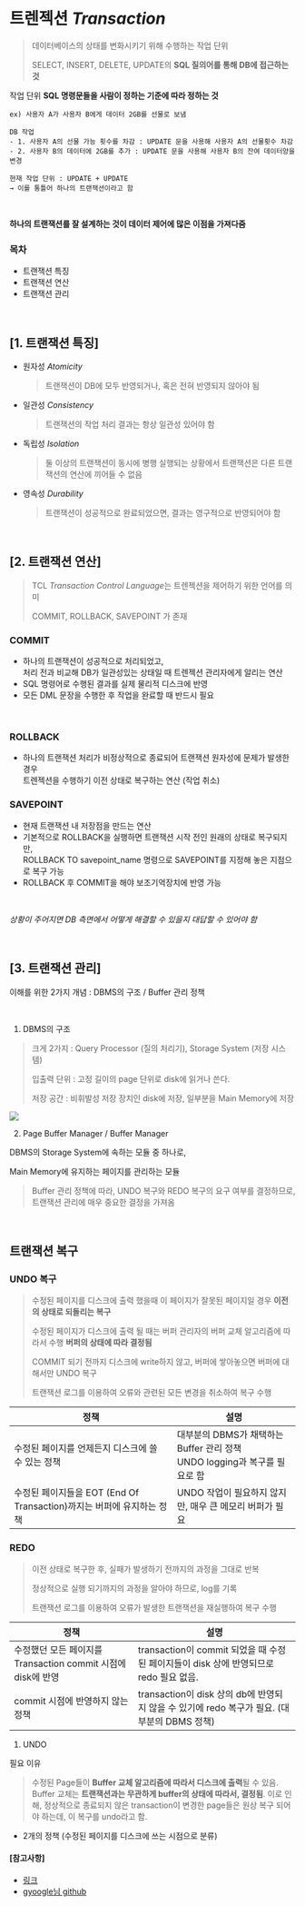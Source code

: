# 트렌젝션 *Transaction*

> 데이터베이스의 상태를 변화시키기 위해 수행하는 작업 단위
>
> SELECT, INSERT, DELETE, UPDATE의 **SQL 질의어를 통해 DB에 접근하는 것**


작업 단위 **SQL 명령문들을 사람이 정하는 기준에 따라 정하는 것**

```
ex) 사용자 A가 사용자 B에게 데이터 2GB를 선물로 보냄

DB 작업
- 1. 사용자 A의 선물 가능 횟수를 차감 : UPDATE 문을 사용해 사용자 A의 선물횟수 차감
- 2. 사용자 B의 데이터에 2GB를 추가 : UPDATE 문을 사용해 사용자 B의 잔여 데이터양을 변경

현재 작업 단위 : UPDATE + UPDATE
→ 이를 통틀어 하나의 트랜잭션이라고 함
```

<br>

**하나의 트랜잭션를 잘 설계하는 것이 데이터 제어에 많은 이점을 가져다줌**

### 목차
- 트랜잭션 특징
- 트랜잭션 연산
- 트랜잭션 관리

<br>

## [1. 트랜잭션 특징]

- 원자성 *Atomicity*

  > 트랜잭션이 DB에 모두 반영되거나, 혹은 전혀 반영되지 않아야 됨

- 일관성 *Consistency*

  > 트랜잭션의 작업 처리 결과는 항상 일관성 있어야 함

- 독립성 *Isolation*

  > 둘 이상의 트랜잭션이 동시에 병행 실행되는 상황에서 트랜잭션은 다른 트랜잭션의 연산에 끼어들 수 없음

- 영속성 *Durability*

  > 트랜잭션이 성공적으로 완료되었으면, 결과는 영구적으로 반영되어야 함
<br>

## [2. 트랜잭션 연산]
> TCL *Transaction Control Language*는 트렌젝션을 제어하기 위한 언어를 의미
>
> COMMIT, ROLLBACK, SAVEPOINT 가 존재

### COMMIT

- 하나의 트랜잭션이 성공적으로 처리되었고,<br>
처리 전과 비교해 DB가 일관성있는 상태일 때 트렌젝션 관리자에게 알리는 연산
- SQL 명령어로 수행된 결과를 실제 물리적 디스크에 반영
- 모든 DML 문장을 수행한 후 작업을 완료할 때 반드시 필요
<br>

### ROLLBACK

- 하나의 트랜잭션 처리가 비정상적으로 종료되어 트랜잭션 원자성에 문제가 발생한 경우<br>
    트렌젝션을 수행하기 이전 상태로 복구하는 연산 (작업 취소)

### SAVEPOINT

- 현재 트랜잭션 내 저장점을 만드는 연산
- 기본적으로 ROLLBACK을 실행하면 트랜잭션 시작 전인 원래의 상태로 복구되지만,<br>
    ROLLBACK TO savepoint_name 명령으로 SAVEPOINT를 지정해 놓은 지점으로 복구 가능
- ROLLBACK 후 COMMIT을 해야 보조기억장치에 반영 가능

<br>

*상황이 주어지면 DB 측면에서 어떻게 해결할 수 있을지 대답할 수 있어야 함*

<br>

## [3. 트랜잭션 관리]

이해를 위한 2가지 개념 : DBMS의 구조 / Buffer 관리 정책

<br>

1) DBMS의 구조

> 크게 2가지 : Query Processor (질의 처리기), Storage System (저장 시스템)
>
> 입출력 단위 : 고정 길이의 page 단위로 disk에 읽거나 쓴다.
>
> 저장 공간 : 비휘발성 저장 장치인 disk에 저장, 일부분을 Main Memory에 저장

<img src="https://d2.naver.com/content/images/2015/06/helloworld-407507-1.png">

<br>

2) Page Buffer Manager / Buffer Manager

DBMS의 Storage System에 속하는 모듈 중 하나로,

Main Memory에 유지하는 페이지를 관리하는 모듈

> Buffer 관리 정책에 따라, UNDO 복구와 REDO 복구의 요구 여부를 결정하므로, <br/>트랜잭션 관리에 매우 중요한 결정을 가져옴

<br>

## 트랜잭션 복구

### UNDO 복구
> 수정된 페이지를 디스크에 출력 했을때 이 페이지가 잘못된 페이지일 경우 **이전의 상태로 되돌리는 복구**
>
> 수정된 페이지가 디스크에 출력 될 때는 버퍼 관리자의 버퍼 교체 알고리즘에 따라서 수행 **버퍼의 상태에 따라 결정됨**
>
> COMMIT 되기 전까지 디스크에 write하지 않고, 버퍼에 쌓아놓으면 버퍼에 대해서만 UNDO 복구
>
> 트랜잭션 로그를 이용하여 오류와 관련된 모든 변경을 취소하여 복구 수행

|정책|설명|
|--|--|
|수정된 페이지를 언제든지 디스크에 쓸 수 있는 정책| 대부분의 DBMS가 채택하는 Buffer 관리 정책<br> UNDO logging과 복구를 필요로 함 |
|수정된 페이지들을 EOT (End Of Transaction)까지는 버퍼에 유지하는 정책 | UNDO 작업이 필요하지 않지만, 매우 큰 메모리 버퍼가 필요 |


### REDO
> 이전 상태로 복구한 후, 실패가 발생하기 전까지의 과정을 그대로 반복
>
> 정상적으로 실행 되기까지의 과정을 알아야 하므로, log를 기록
>
> 트랜잭션 로그를 이용하여 오류가 발생한 트랜잭션을 재실행하여 복구 수행

|정책|설명|
|--|--|
|수정했던 모든 페이지를 Transaction commit 시점에 disk에 반영| transaction이 commit 되었을 때 수정된 페이지들이 disk 상에 반영되므로 redo 필요 없음. |
|commit 시점에 반영하지 않는 정책 | transaction이 disk 상의 db에 반영되지 않을 수 있기에 redo 복구가 필요. (대부분의 DBMS 정책) |




1) UNDO


필요 이유

> 수정된 Page들이 **Buffer 교체 알고리즘에 따라서 디스크에 출력**될 수 있음. Buffer 교체는 **트랜잭션과는 무관하게 buffer의 상태에 따라서, 결정됨**. 이로 인해, 정상적으로 종료되지 않은 transaction이 변경한 page들은 원상 복구 되어야 하는데,  이 복구를 undo라고 함.

- 2개의 정책 (수정된 페이지를 디스크에 쓰는 시점으로 분류)

#### [참고사항]

- [링크](https://d2.naver.com/helloworld/407507)
- [gyoogle님 github](https://github.com/gyoogle/tech-interview-for-developer/blob/master/Computer%20Science/Database/Transaction.md)